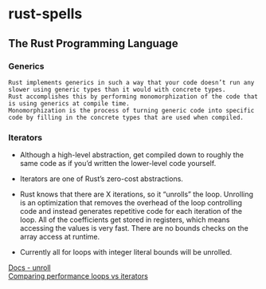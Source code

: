 # rust-spells

## The Rust Programming Language

### Generics
```
Rust implements generics in such a way that your code doesn’t run any slower using generic types than it would with concrete types.
Rust accomplishes this by performing monomorphization of the code that is using generics at compile time. 
Monomorphization is the process of turning generic code into specific code by filling in the concrete types that are used when compiled.
```

### Iterators

 - Although a high-level abstraction, get compiled down to roughly the same code as if you’d written the lower-level code yourself.

 - Iterators are one of Rust’s zero-cost abstractions.

 - Rust knows that there are X iterations, so it “unrolls” the loop. Unrolling is an optimization that removes the overhead of the loop controlling code and instead generates repetitive code for each iteration of the loop. All of the coefficients get stored in registers, which means accessing the values is very fast. There are no bounds checks on the array access at runtime.

 - Currently all for loops with integer literal bounds will be unrolled.


[Docs - unroll](https://docs.rs/unroll/0.1.5/unroll/) \
[Comparing performance loops vs iterators](https://doc.rust-lang.org/book/ch13-04-performance.html?highlight=zero,cost#comparing-performance-loops-vs-iterators)